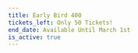 ```yaml
---
title: Early Bird 400
tickets_left: Only 50 Tickets!
end_date: Available Until March 1st
is_active: true
---
```


